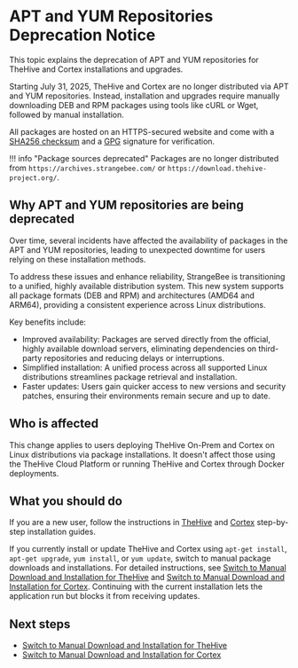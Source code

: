 # APT and YUM Repositories Deprecation Notice

This topic explains the deprecation of APT and YUM repositories for TheHive and Cortex installations and upgrades.

Starting July 31, 2025, TheHive and Cortex are no longer distributed via APT and YUM repositories. Instead, installation and upgrades require manually downloading DEB and RPM packages using tools like cURL or Wget, followed by manual installation.

All packages are hosted on an HTTPS-secured website and come with a [SHA256 checksum](https://linux.die.net/man/1/sha256sum) and a [GPG](https://www.gnupg.org/) signature for verification.

!!! info "Package sources deprecated"
    Packages are no longer distributed from `https://archives.strangebee.com/` or `https://download.thehive-project.org/`.

## Why APT and YUM repositories are being deprecated

Over time, several incidents have affected the availability of packages in the APT and YUM repositories, leading to unexpected downtime for users relying on these installation methods.

To address these issues and enhance reliability, StrangeBee is transitioning to a unified, highly available distribution system. This new system supports all package formats (DEB and RPM) and architectures (AMD64 and ARM64), providing a consistent experience across Linux distributions.

Key benefits include:

* Improved availability: Packages are served directly from the official, highly available download servers, eliminating dependencies on third-party repositories and reducing delays or interruptions.
* Simplified installation: A unified process across all supported Linux distributions streamlines package retrieval and installation.
* Faster updates: Users gain quicker access to new versions and security patches, ensuring their environments remain secure and up to date.

## Who is affected

This change applies to users deploying TheHive On-Prem and Cortex on Linux distributions via package installations. It doesn't affect those using the TheHive Cloud Platform or running TheHive and Cortex through Docker deployments.

## What you should do

If you are a new user, follow the instructions in [TheHive](../../installation/step-by-step-installation-guide.md) and [Cortex](../../../cortex/installation-and-configuration/step-by-step-guide.md) step-by-step installation guides.

If you currently install or update TheHive and Cortex using `apt-get install`, `apt-get upgrade`, `yum install`, or `yum update`, switch to manual package downloads and installations. For detailed instructions, see [Switch to Manual Download and Installation for TheHive](switch-to-manual-download-installation-thehive.md) and [Switch to Manual Download and Installation for Cortex](../../../cortex/operations/switch-to-manual-download-installation-cortex.md). Continuing with the current installation lets the application run but blocks it from receiving updates.

<h2>Next steps</h2>

* [Switch to Manual Download and Installation for TheHive](switch-to-manual-download-installation-thehive.md)
* [Switch to Manual Download and Installation for Cortex](../../../cortex/operations/switch-to-manual-download-installation-cortex.md)